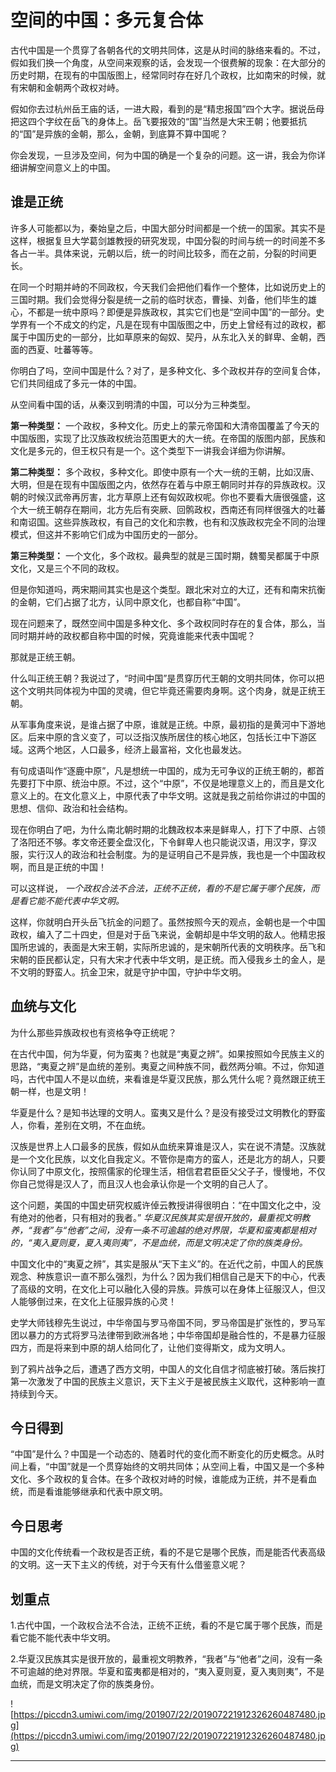 # 空间的中国：多元复合体

古代中国是一个贯穿了各朝各代的文明共同体，这是从时间的脉络来看的。不过，假如我们换一个角度，从空间来观察的话，会发现一个很费解的现象：在大部分的历史时期，在现有的中国版图上，经常同时存在好几个政权，比如南宋的时候，就有宋朝和金朝两个政权对峙。

假如你去过杭州岳王庙的话，一进大殿，看到的是“精忠报国”四个大字。据说岳母把这四个字纹在岳飞的身体上。岳飞要报效的“国”当然是大宋王朝；他要抵抗的“国”是异族的金朝，那么，金朝，到底算不算中国呢？

你会发现，一旦涉及空间，何为中国的确是一个复杂的问题。这一讲，我会为你详细讲解空间意义上的中国。

## 谁是正统

许多人可能都以为，秦始皇之后，中国大部分时间都是一个统一的国家。其实不是这样，根据复旦大学葛剑雄教授的研究发现，中国分裂的时间与统一的时间差不多各占一半。具体来说，元朝以后，统一的时间比较多，而在之前，分裂的时间更长。

在同一个时期并峙的不同政权，今天我们会把他们看作一个整体，比如说历史上的三国时期。我们会觉得分裂是统一之前的临时状态，曹操、刘备，他们毕生的雄心，不都是一统中原吗？即便是异族政权，其实它们也是“空间中国”的一部分。史学界有一个不成文的约定，凡是在现有中国版图之中，历史上曾经有过的政权，都属于中国历史的一部分，比如草原来的匈奴、契丹，从东北入关的鲜卑、金朝，西面的西夏、吐蕃等等。

你明白了吗，空间中国是什么？对了，是多种文化、多个政权并存的空间复合体，它们共同组成了多元一体的中国。

从空间看中国的话，从秦汉到明清的中国，可以分为三种类型。

 **第一种类型：** 一个政权，多种文化。历史上的蒙元帝国和大清帝国覆盖了今天的中国版图，实现了比汉族政权统治范围更大的大一统。在帝国的版图内部，民族和文化是多元的，但王权只有是一个。这个类型下一讲我会详细为你讲解。

 **第二种类型：** 多个政权，多种文化。即使中原有一个大一统的王朝，比如汉唐、大明，但是在现有中国版图之内，依然存在着与中原王朝同时并存的异族政权。汉朝的时候汉武帝再厉害，北方草原上还有匈奴政权呢。你也不要看大唐很强盛，这个大一统王朝存在期间，北方先后有突厥、回鹘政权，西南还有同样很强大的吐蕃和南诏国。这些异族政权，有自己的文化和宗教，也有和汉族政权完全不同的治理模式，但这并不影响它们成为中国历史的一部分。

 **第三种类型：** 一个文化，多个政权。最典型的就是三国时期，魏蜀吴都属于中原文化，又是三个不同的政权。

但是你知道吗，两宋期间其实也是这个类型。跟北宋对立的大辽，还有和南宋抗衡的金朝，它们占据了北方，认同中原文化，也都自称“中国”。

现在问题来了，既然空间中国是多种文化、多个政权同时存在的复合体，那么，当同时期并峙的政权都自称中国的时候，究竟谁能来代表中国呢？

那就是正统王朝。

什么叫正统王朝？我说过了，“时间中国”是贯穿历代王朝的文明共同体，你可以把这个文明共同体视为中国的灵魂，但它毕竟还需要肉身啊。这个肉身，就是正统王朝。

从军事角度来说，是谁占据了中原，谁就是正统。中原，最初指的是黄河中下游地区。后来中原的含义变了，可以泛指汉族所居住的核心地区，包括长江中下游区域。这两个地区，人口最多，经济上最富裕，文化也最发达。

有句成语叫作“逐鹿中原”，凡是想统一中国的，成为无可争议的正统王朝的，都首先要打下中原、统治中原。不过，这个“中原”，不仅是地理意义上的，而且是文化意义上的。在文化意义上，中原代表了中华文明。这就是我之前给你讲过的中国的思想、信仰、政治和社会结构。

现在你明白了吧，为什么南北朝时期的北魏政权本来是鲜卑人，打下了中原、占领了洛阳还不够。孝文帝还要全盘汉化，下令鲜卑人也只能说汉语，用汉字，穿汉服，实行汉人的政治和社会制度。为的是证明自己不是异族，我也是一个中国政权啊，而且是正统的中国！

可以这样说， *一个政权合法不合法，正统不正统，看的不是它属于哪个民族，而是看它能不能代表中华文明。*

这样，你就明白开头岳飞抗金的问题了。虽然按照今天的观点，金朝也是一个中国政权，编入了二十四史，但是对于岳飞来说，金朝却是中华文明的敌人。他精忠报国所忠诚的，表面是大宋王朝，实际所忠诚的，是宋朝所代表的文明秩序。岳飞和宋朝的臣民都认定，只有大宋才代表中华文明，是正统。而入侵我乡土的金人，是不文明的野蛮人。抗金卫宋，就是守护中国，守护中华文明。

## 血统与文化

为什么那些异族政权也有资格争夺正统呢？

在古代中国，何为华夏，何为蛮夷？也就是“夷夏之辨”。如果按照如今民族主义的思路，“夷夏之辨”是血统的差别。夷夏之间种族不同，截然两分嘛。不过，你知道吗，古代中国人不是以血统，来看谁是华夏汉民族，那么凭什么呢？竟然跟正统王朝一样，也是文明！

华夏是什么？是知书达理的文明人。蛮夷又是什么？是没有接受过文明教化的野蛮人，你看，差别在文明，不在血统。

汉族是世界上人口最多的民族，假如从血统来算谁是汉人，实在说不清楚。汉族就是一个文化民族，以文化自我定义。不管你是南方的蛮人，还是北方的胡人，只要你认同了中原文化，按照儒家的伦理生活，相信君君臣臣父父子子，慢慢地，不仅你自己觉得是汉人了，而且汉人也会承认你是一个文明的自己人了。

这个问题，美国的中国史研究权威许倬云教授讲得很明白：“在中国文化之中，没有绝对的他者，只有相对的我者。” *华夏汉民族其实是很开放的，最重视文明教养，“我者”与“他者”之间，没有一条不可逾越的绝对界限，华夏和蛮夷都是相对的，“夷入夏则夏，夏入夷则夷”，不是血统，而是文明决定了你的族类身份。*

中国文化中的“夷夏之辨”，其实是服从“天下主义”的。在近代之前，中国人的民族观念、种族意识一直不那么强烈，为什么？因为我们相信自己是天下的中心，代表了高级的文明，在文化上可以融化入侵的异族。异族可以在身体上征服汉人，但汉人能够倒过来，在文化上征服异族的心灵！

史学大师钱穆先生说过，中华帝国与罗马帝国不同，罗马帝国是扩张性的，罗马军团以暴力的方式将罗马法律带到欧洲各地；中华帝国却是融合性的，不是暴力征服四方，而是将来到中原的胡人给同化了，让他们变得斯文，成为文明人。

到了鸦片战争之后，遭遇了西方文明，中国人的文化自信才彻底被打破。落后挨打第一次激发了中国的民族主义意识，天下主义于是被民族主义取代，这种影响一直持续到今天。

## 今日得到

“中国”是什么？中国是一个动态的、随着时代的变化而不断变化的历史概念。从时间上看，“中国”就是一个贯穿始终的文明共同体；从空间上看，中国又是一个多种文化、多个政权的复合体。在多个政权对峙的时候，谁能成为正统，并不是看血统，而是看谁能够继承和代表中原文明。

## 今日思考

中国的文化传统看一个政权是否正统，看的不是它是哪个民族，而是能否代表高级的文明。这一天下主义的传统，对于今天有什么借鉴意义呢？

## 划重点

1.古代中国，一个政权合法不合法，正统不正统，看的不是它属于哪个民族，而是看它能不能代表中华文明。

2.华夏汉民族其实是很开放的，最重视文明教养，“我者”与“他者”之间，没有一条不可逾越的绝对界限。华夏和蛮夷都是相对的，“夷入夏则夏，夏入夷则夷”，不是血统，而是文明决定了你的族类身份。

![https://piccdn3.umiwi.com/img/201907/22/201907221912326260487480.jpg](https://piccdn3.umiwi.com/img/201907/22/201907221912326260487480.jpg)

---
